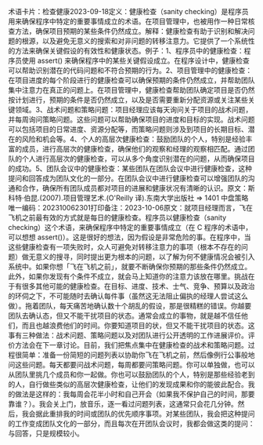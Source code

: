 

术语卡片：检查健康2023-09-18定义：健康检查（sanity checking）是程序员用来确保程序中特定的重要事情成立的术语。在项目管理中，也被用作一种日常核查方法，确保项目预期的某些条件仍然成立。解释：健康检查有助于识别和解决问题的根源，以及避免无意义的搜索和对非问题的转移注意力。它提供了一个系统性的方法来确保关键假设的有效性和健康状态。例子：1、程序员中的健康检查：程序员使用 assert() 来确保程序中的某些关键假设成立。在程序设计中，健康检查可以帮助识别潜在的代码问题和不符合预期的行为。2、项目管理中的健康检查：在项目进度的每个阶段进行的健康检查可以确保预期的条件仍然成立，并帮助团队集中注意力在真正的问题上。在项目管理中，健康检查帮助团队确定项目是否仍然按计划进行，预期的条件是否仍然成立，以及是否需要重新分配资源或关注某些关键领域。3、战术问题和策略问题：项目经理应该每天询问关于项目的战术问题，并每周询问策略问题。这些问题可以帮助确保项目的进度和目标的实现。战术问题可以包括项目的日常进度、资源分配等，而策略问题则涉及到项目的长期目标、潜在的风险和机会等。4、个人的高层次健康检查：鼓励团队的个人，特别是经验丰富的成员，进行高层次的健康检查，确保他们的观察和经理的观察相匹配。通过团队的个人进行高层次的健康检查，可以从多个角度识别潜在的问题，从而确保项目的成功。5、团队会议中的健康检查：某些团队在团队会议中进行健康检查，这种提问和回答成为团队文化的一部分。在团队会议中进行健康检查可以增强团队的沟通和合作，确保所有团队成员都对项目的进展和健康状况有清晰的认识。原文：斯科特·伯昆.(2007).项目管理艺术.(O'Reilly 译).东南大学出版社 => 1401 中盘策略唯一编码：202310062301打印备注：2023-10-06原文：就项目经理而言，飞在飞机之前最有效的方式就是每日的健康检查。程序员以健康检查（sanity checking）这个术语，来确保程序中特定的重要事情成立（在 C 程序的术语中，可以想想 assert()）。这是很好的想法，因为假设是非常危险的事。在程序中，当这些健康检查有一项失败时，众人可避免对转移注意力的事项（根本不存在的问题）做无意义的搜寻，同时提出更为根本的问题，以了解为何不健康情况会被引入系统中。如果你想「飞在飞机之前」，就要不断确保你预期的那些条件仍然成立。此外，如果你发现有个条件不成立，就会马上知道你的注意力该放在哪里。挑战在于有很多其他可能的健康检查。在目标、进度、技术、士气、竞争、预算以及政治的环伺之下，不可能随时去确认每件事（虽然这无法阻止偏执的经理人尝试这么做）。拖着团队，每天痛苦地确认数十个胡乱的假设，那是很精糕的错误。你越要团队去确认态，但又不能干扰项目的状态。通常会成立的事物，就是越不信任他们，而且也越浪费他们的时间。你要知道项目的状，但又不能干扰项目的状态。这事有三种做法：战术问题、策略问题以及对团队进行公开透明的工作进展评价。评价方法会在下一章讨论。目前，我们把焦点集中在健康检查的战术和策略问题。过程很简单：准备一份简短的问题列表以协助你飞在飞机之前，然后像例行公事般地问这些问题。每天都要问战术问题，每周都要问策略问题。你可以单独做，也可以从团队里挑几个成员和你一起做。你也可以鼓励团队的个人，特别是那些经验老到的人，自行做些类似的高层次健康检查，让他们的发现成果和你的能彼此配合。我的做法是这样的：我每周会花半小时和自己开会（如果我不保护自己的时间，那要靠谁？）。我会关上门，放音乐，逐一看过问题列表，这通常只会花几分钟。然后，我会据此重排我的时间或团队的优先顺序事项。对某些团队，我会把这种提问的工作变成团队文化的一部分，而且每次在开团队会议时，我都会做这类的提问：与回答，只是规模较小。